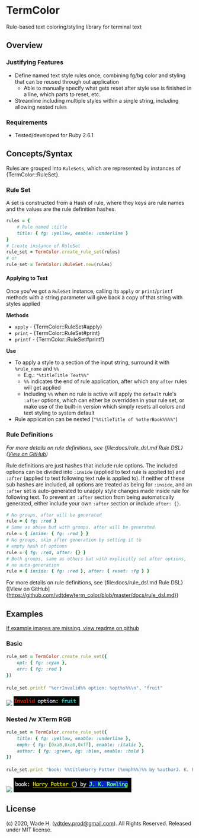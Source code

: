 # TermColor

Rule-based text coloring/styling library for terminal text

## Overview

### Justifying Features

- Define named text style rules once, combining fg/bg color and styling that can be reused through out application
    - Able to manually specify what gets reset after style use is finished in a line, which parts to reset, etc.
- Streamline including multiple styles within a single string, including allowing nested rules

### Requirements

- Tested/developed for Ruby 2.6.1

## Concepts/Syntax

Rules are grouped into `RuleSets`, which are represented by instances of {TermColor::RuleSet}.

### Rule Set

A set is constructed from a Hash of rule, where they keys are rule names and the values are the rule definition hashes.

```ruby
rules = {
    # Rule named :title
    title: { fg: :yellow, enable: :underline }
}
# Create instance of RuleSet
rule_set = TermColor.create_rule_set(rules)
# or
rule_set = TermColor::RuleSet.new(rules)
```

#### Applying to Text

Once you've got a `RuleSet` instance, calling its `apply` or `print`/`printf` methods with a string parameter will give back a copy of that string with styles applied

__Methods__

- `apply` - {TermColor::RuleSet#apply}
- `print` - {TermColor::RuleSet#print}
- `printf` - {TermColor::RuleSet#printf}

__Use__

- To apply a style to a section of the input string, surround it with `%rule_name` and `%%`
    - E.g.: `"%titleTitle Text%%"`
    - `%%` indicates the end of rule application, after which any `after` rules will get applied
    - Including `%%` when no rule is active will apply the `default` rule's `:after` options, which can either be overridden in your rule set, or make use of the built-in version which simply resets all colors and text styling to system default
- Rule application can be nested (`"%titleTitle of %otherBook%%%%"`)

### Rule Definitions

_For more details on rule definitions, see {file:docs/rule_dsl.md Rule DSL} ([View on GitHub](https://github.com/vdtdev/term_color/blob/master/docs/rule_dsl.md))_

Rule definitions are just hashes that include rule options. The included options can be divided into `:inside` (applied to text rule is applied to) and `:after` (applied to text following text rule is applied to). If neither of these sub hashes are included, all options are treated as being for `:inside`, and an `:after` set is auto-generated to unapply style changes made inside rule for following text. To prevent an `:after` section from being automatically generated, either include your own `:after` section or include `after: {}`. 

```ruby
# No groups, after will be generated
rule = { fg: :red }
# Same as above but with groups. after will be generated
rule = { inside: { fg: :red } }
# No groups, skip after generation by setting it to 
# empty hash of options
rule = { fg: :red, after: {} }
# Both groups, same as others but with explicitly set after options,
# no auto-generation
rule = { inside: { fg: :red }, after: { reset: :fg } }
```

For more details on rule definitions, see {file:docs/rule_dsl.md Rule DSL} ([View on GitHub]{https://github.com/vdtdev/term_color/blob/master/docs/rule_dsl.md})

## Examples

[If example images are missing, view readme on github](https://github.com/vdtdev/term_color/blob/master/README.md)

### Basic

```ruby
rule_set = TermColor.create_rule_set({
    opt: { fg: :cyan },
    err: { fg: :red }
})

rule_set.printf "%errInvalid%% option: %opt%s%%\n", "fruit"
```

![](./file/docs/example_1.png)
![](./docs/example_1.png)

### Nested /w XTerm RGB

```ruby
rule_set = TermColor.create_rule_set({
    title: { fg: :yellow, enable: :underline },
    emph: { fg: [0xa0,0xa0,0xff], enable: :italic },
    author: { fg: :green, bg: :blue, enable: :bold }
})

rule_set.print "book: %%titleHarry Potter (%emph%%)%% by %authorJ. K. Rowling%%\n"
```

![](./file/docs/example_2.png)
![](./docs/example_2.png)

## License

(c) 2020, Wade H. (vdtdev.prod@gmail.com). All Rights Reserved. Released under MIT license.